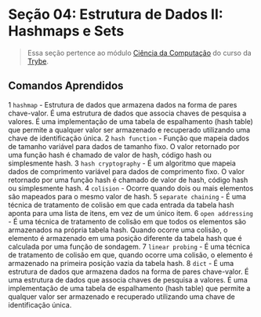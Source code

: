 # Seção 04: Estrutura de Dados II: Hashmaps e Sets

>Essa seção pertence ao módulo [Ciência da Computação](https://github.com/Ruan-Portella/Trybe_Exercicios/tree/main/ciencia-da-computacao) do curso da [Trybe](https://www.betrybe.com/).

## Comandos Aprendidos

1 `hashmap` - Estrutura de dados que armazena dados na forma de pares chave-valor. É uma estrutura de dados que associa chaves de pesquisa a valores. É uma implementação de uma tabela de espalhamento (hash table) que permite a qualquer valor ser armazenado e recuperado utilizando uma chave de identificação única.
2 `hash function` - Função que mapeia dados de tamanho variável para dados de tamanho fixo. O valor retornado por uma função hash é chamado de valor de hash, código hash ou simplesmente hash.
3 `hash cryptography` - É um algoritmo que mapeia dados de comprimento variável para dados de comprimento fixo. O valor retornado por uma função hash é chamado de valor de hash, código hash ou simplesmente hash.
4 `colision` - Ocorre quando dois ou mais elementos são mapeados para o mesmo valor de hash.
5 `separate chaining` - É uma técnica de tratamento de colisão em que cada entrada da tabela hash aponta para uma lista de itens, em vez de um único item.
6 `open addressing` - É uma técnica de tratamento de colisão em que todos os elementos são armazenados na própria tabela hash. Quando ocorre uma colisão, o elemento é armazenado em uma posição diferente da tabela hash que é calculada por uma função de sondagem.
7 `linear probing` - É uma técnica de tratamento de colisão em que, quando ocorre uma colisão, o elemento é armazenado na primeira posição vazia da tabela hash.
8 `dict` - É uma estrutura de dados que armazena dados na forma de pares chave-valor. É uma estrutura de dados que associa chaves de pesquisa a valores. É uma implementação de uma tabela de espalhamento (hash table) que permite a qualquer valor ser armazenado e recuperado utilizando uma chave de identificação única.
